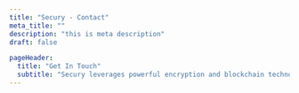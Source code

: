 ```yaml
---
title: "Secury - Contact"
meta_title: ""
description: "this is meta description"
draft: false

pageHeader:
  title: "Get In Touch"
  subtitle: "Secury leverages powerful encryption and blockchain technology to provide industry-leading protection for your sensitive data."
---
```

